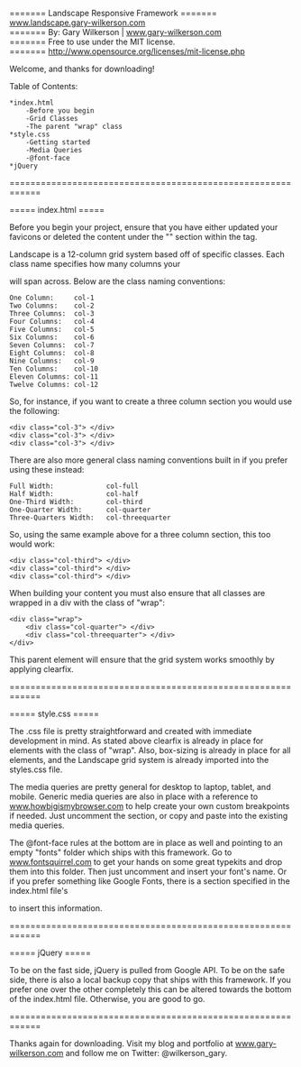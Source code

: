 ======= Landscape Responsive Framework
======= www.landscape.gary-wilkerson.com  
======= By: Gary Wilkerson | www.gary-wilkerson.com  
======= Free to use under the MIT license.  
======= http://www.opensource.org/licenses/mit-license.php

Welcome, and thanks for downloading!

Table of Contents:

	*index.html
		-Before you begin
		-Grid Classes
		-The parent "wrap" class
	*style.css
		-Getting started
		-Media Queries
		-@font-face
	*jQuery
		
	
	
============================================================

===== index.html =====

Before you begin your project, ensure that you have either updated your favicons or deleted 
the content under the "<!-- ===== Favicons ===== -->" section within the <head> tag.

Landscape is a 12-column grid system based off of specific classes. Each class name specifies
how many columns your <div> will span across.  Below are the class naming conventions:

	One Column:		col-1
	Two Columns:	col-2
	Three Columns:	col-3
	Four Columns:	col-4
	Five Columns:	col-5
	Six Columns:	col-6
	Seven Columns:	col-7
	Eight Columns:	col-8
	Nine Columns:	col-9
	Ten Columns:	col-10
	Eleven Columns:	col-11
	Twelve Columns:	col-12
	
So, for instance, if you want to create a three column section you would use the following:

	<div class="col-3"> </div>
	<div class="col-3"> </div>
	<div class="col-3"> </div>
	
There are also more general class naming conventions built in if you prefer using these 
instead:

	Full Width:				col-full
	Half Width:				col-half
	One-Third Width:		col-third
	One-Quarter Width:		col-quarter
	Three-Quarters Width:	col-threequarter
	
So, using the same example above for a three column section, this too would work:

	<div class="col-third"> </div>
	<div class="col-third"> </div>
	<div class="col-third"> </div>
	

When building your content you must also ensure that all classes are wrapped in a div with 
the class of "wrap":

	<div class="wrap">
		<div class="col-quarter"> </div>
		<div class="col-threequarter"> </div>
	</div>

This parent element will ensure that the grid system works smoothly by applying clearfix.


============================================================

===== style.css =====

The .css file is pretty straightforward and created with immediate development in mind.  As 
stated above clearfix is already in place for elements with the class of "wrap".  Also, box-sizing 
is already in place for all elements, and the Landscape grid system is already imported into the 
styles.css file.

The media queries are pretty general for desktop to laptop, tablet, and mobile. Generic media 
queries are also in place with a reference to www.howbigismybrowser.com to help create your 
own custom breakpoints if needed.  Just uncomment the section, or copy and paste into the existing
media queries.

The @font-face rules at the bottom are in place as well and pointing to an empty "fonts" folder 
which ships with this framework.  Go to www.fontsquirrel.com to get your hands on some great 
typekits and drop them into this folder.  Then just uncomment and insert your font's name.  Or 
if you prefer something like Google Fonts, there is a section specified in the index.html file's 
<head> to insert this information.  


============================================================

===== jQuery =====

To be on the fast side, jQuery is pulled from Google API.  To be on the safe side, there is also 
a local backup copy that ships with this framework.  If you prefer one over the other completely 
this can be altered towards the bottom of the index.html file.  Otherwise, you are good to go.


============================================================

Thanks again for downloading.  Visit my blog and portfolio at www.gary-wilkerson.com and follow 
me on Twitter: @wilkerson_gary. 